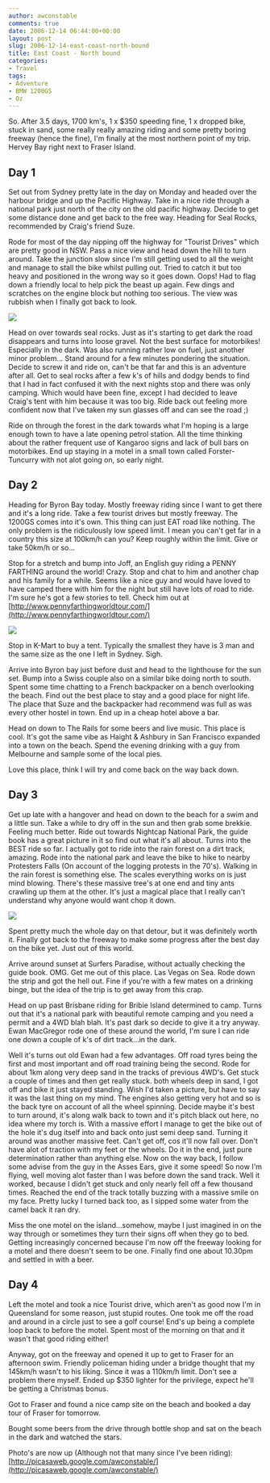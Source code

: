 ```yaml
---
author: awconstable
comments: true
date: 2006-12-14 06:44:00+00:00
layout: post
slug: 2006-12-14-east-coast-north-bound
title: East Coast - North bound
categories:
- Travel
tags:
- Adventure
- BMW 1200GS
- Oz
---
```


So. After 3.5 days, 1700 km's, 1 x $350 speeding fine, 1 x dropped bike, stuck in sand, some really really amazing riding and some pretty boring freeway (hence the fine), I'm finally at the most northern point of my trip. Hervey Bay right next to Fraser Island.

## Day 1

Set out from Sydney pretty late in the day on Monday and headed over the harbour bridge and up the Pacific Highway. Take in a nice ride through a national park just north of the city on the old pacific highway. Decide to get some distance done and get back to the free way. Heading for Seal Rocks, recommended by Craig's friend Suze.

Rode for most of the day nipping off the highway for "Tourist Drives" which are pretty good in NSW. Pass a nice view and head down the hill to turn around. Take the junction slow since I'm still getting used to all the weight and manage to stall the bike whilst pulling out. Tried to catch it but too heavy and positioned in the wrong way so it goes down. Oops! Had to flag down a friendly local to help pick the beast up again. Few dings and scratches on the engine block but nothing too serious. The view was rubbish when I finally got back to look.

![](http://lh6.google.com.au/image/awconstable/RYclWGnesRI/AAAAAAAAAx4/VZK_xltgLLs/s800/IMG_1676.jpg)

Head on over towards seal rocks. Just as it's starting to get dark the road disappears and turns into loose gravel. Not the best surface for motorbikes! Especially in the dark. Was also running rather low on fuel, just another minor problem... Stand around for a few minutes pondering the situation. Decide to screw it and ride on, can't be that far and this is an adventure after all. Get to seal rocks after a few k's of hills and dodgy bends to find that I had in fact confused it with the next nights stop and there was only camping. Which would have been fine, except I had decided to leave Craig's tent with him because it was too big.
Ride back out feeling more confident now that I've taken my sun glasses off and can see the road ;)

Ride on through the forest in the dark towards what I'm hoping is a large enough town to have a late opening petrol station. All the time thinking about the rather frequent use of Kangaroo signs and lack of bull bars on motorbikes.
End up staying in a motel in a small town called Forster-Tuncurry with not alot going on, so early night.

## Day 2

Heading for Byron Bay today. Mostly freeway riding since I want to get there and it's a long ride. Take a few tourist drives but mostly freeway. The 1200GS comes into it's own. This thing can just EAT road like nothing. The only problem is the ridiculously low speed limit. I mean you can't get far in a country this size at 100km/h can you? Keep roughly within the limit. Give or take 50km/h or so...

Stop for a stretch and bump into Joff, an English guy riding a PENNY FARTHING around the world! Crazy. Stop and chat to him and another chap and his family for a while. Seems like a nice guy and would have loved to have camped there with him for the night but still have lots of road to ride. I'm sure he's got a few stories to tell. Check him out at [http://www.pennyfarthingworldtour.com/](http://www.pennyfarthingworldtour.com/)

![](http://lh4.google.com.au/image/awconstable/RYcc-mneq6I/AAAAAAAAAnI/D9KIg6R8neI/s800/IMG_1590.jpg)

Stop in K-Mart to buy a tent. Typically the smallest they have is 3 man and the same size as the one I left in Sydney. Sigh.

Arrive into Byron bay just before dust and head to the lighthouse for the sun set. Bump into a Swiss couple also on a similar bike doing north to south. Spent some time chatting to a French backpacker on a bench overlooking the beach. Find out the best place to stay and a good place for night life. The place that Suze and the backpacker had recommend was full as was every other hostel in town. End up in a cheap hotel above a bar.

Head on down to The Rails for some beers and live music. This place is cool. It's got the same vibe as Haight & Ashbury in San Francisco expanded into a town on the beach. Spend the evening drinking with a guy from Melbourne and sample some of the local pies.

Love this place, think I will try and come back on the way back down.

## Day 3

Get up late with a hangover and head on down to the beach for a swim and a little sun. Take a while to dry off in the sun and then grab some brekkie. Feeling much better.
Ride out towards Nightcap National Park, the guide book has a great picture in it so find out what it's all about. Turns into the BEST ride so far. I actually got to ride into the rain forest on a dirt track, amazing. Rode into the national park and leave the bike to hike to nearby Protesters Falls (On account of the logging protests in the 70's). Walking in the rain forest is something else. The scales everything works on is just mind blowing. There's these massive tree's at one end and tiny ants crawling up them at the other. It's just a magical place that I really can't understand why anyone would want chop it down.

![](http://lh4.google.com.au/image/awconstable/RYcdcmnerBI/AAAAAAAAAoA/raGIqKk4Frs/s800/IMG_1597.jpg)

Spent pretty much the whole day on that detour, but it was definitely worth it. Finally got back to the freeway to make some progress after the best day on the bike yet. Just out of this world.

Arrive around sunset at Surfers Paradise, without actually checking the guide book. OMG. Get me out of this place. Las Vegas on Sea. Rode down the strip and got the hell out. Fine if you're with a few mates on a drinking binge, but the idea of the trip is to get away from this crap.

Head on up past Brisbane riding for Bribie Island determined to camp.
Turns out that it's a national park with beautiful remote camping and you need a permit and a 4WD blah blah. It's past dark so decide to give it a try anyway. Ewan MacGregor rode one of these around the world, I'm sure I can ride one down a couple of k's of dirt track...in the dark.

Well it's turns out old Ewan had a few advantages. Off road tyres being the first and most important and off road training being the second. Rode for about 1km along very deep sand in the tracks of previous 4WD's. Get stuck a couple of times and then get really stuck. both wheels deep in sand, I got off and bike it just stayed standing. Wish I'd taken a picture, but have to say it was the last thing on my mind. The engines also getting very hot and so is the back tyre on account of all the wheel spinning. Decide maybe it's best to turn around, it's along walk back to town and it's pitch black out here, no idea where my torch is. With a massive effort I manage to get the bike out of the hole it's dug itself into and back onto just semi deep sand. Turning it around was another massive feet. Can't get off, cos it'll now fall over. Don't have alot of traction with my feet or the wheels. Do it in the end, just pure determination rather than anything else. Now on the way back, I follow some advise from the guy in the Asses Ears, give it some speed! So now I'm flying, well moving alot faster than I was before down the sand track. Well it worked, because I didn't get stuck and only nearly fell off a few thousand times. Reached the end of the track totally buzzing with a massive smile on my face.
Pretty lucky I turned back too, as I sipped some water from the camel back it ran dry.

Miss the one motel on the island...somehow, maybe I just imagined in on the way through or sometimes they turn their signs off when they go to bed. Getting increasingly concerned because I'm now off the freeway looking for a motel and there doesn't seem to be one. Finally find one about 10.30pm and settled in with a beer.

## Day 4

Left the motel and took a nice Tourist drive, which aren't as good now I'm in Queensland for some reason, just stupid routes. One took me off the road and around in a circle just to see a golf course! End's up being a complete loop back to before the motel. Spent most of the morning on that and it wasn't that good riding either!

Anyway, got on the freeway and opened it up to get to Fraser for an afternoon swim. Friendly policeman hiding under a bridge thought that my 145km/h wasn't to his liking. Since it was a 110km/h limit. Don't see a problem there myself. Ended up $350 lighter for the privilege, expect he'll be getting a Christmas bonus.

Got to Fraser and found a nice camp site on the beach and booked a day tour of Fraser for tomorrow.

Bought some beers from the drive through bottle shop and sat on the beach in the dark and watched the stars.

Photo's are now up (Although not that many since I've been riding): [http://picasaweb.google.com/awconstable/](http://picasaweb.google.com/awconstable/)
